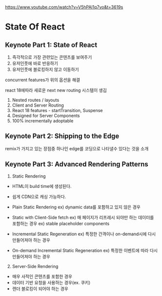 https://www.youtube.com/watch?v=V5hPAl1q7vo&t=3619s

# State Of React

## Keynote Part 1: State of React

1. 즉각적으로 가장 관련있는 콘텐츠를 보여주기
2. 유저인풋에 바로 반응하기
3. 유저인풋에 블로킹하지 않고 이동하기

concurrent features가 위의 옵션을 해결

react 18에따라 새로운 next new routing 시스템이 생김

1. Nested routes / layouts
2. Client and Server Routing
3. React 18 features - startTransition, Suspense
4. Designed for Server Components
5. 100% incrementally adoptable

## Keynote Part 2: Shipping to the Edge

remix가 가지고 있는 장점중 하나인 edge를 코딩으로 나타낼수 있다는 것을 소개

## Keynote Part 3: Advanced Rendering Patterns

1. Static Rendering

- HTML이 build time에 생성된다.
- 쉽게 CDN으로 캐싱 가능하다.

- Plain Static Rendering
  ex) dynamic data를 포함하고 있지 않은 경우

- Static with Client-Side fetch
  ex) 매 페이지가 리프레시 되야만 하는 데이터를 포함하는 경우
  ex) stable placeholder components

- Incremental Static Regeneration
  ex) 특정한 간격이나 on-demand시에 다시 만들어져야 하는 경우

- On-demand Incremental Static Regeneration
  ex) 특정한 이벤트에 따라 다시 만들어져야 하는 경우

2. Server-Side Rendering

- 매우 사적인 콘텐츠를 포함한 경우
- 데이터 기반 요청을 사용하는 경우(ex. 쿠키)
- 렌더 블로킹이 되어야 하는 경우
